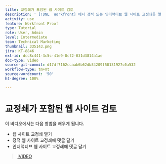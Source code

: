 ```yaml
---
title: 교정쇄가 포함된 웹 사이트 검토
description: ' [!DNL  Workfront] 에서 정적 또는 인터랙티브 웹 사이트 교정쇄를 열고 댓글을 다는 방법에 대해 알아봅니다.'
activity: use
feature: Workfront Proof
type: Tutorial
role: User, Admin
level: Intermediate
team: Technical Marketing
thumbnail: 335143.png
jira: KT-8846
exl-id: dcc8c441-3c5c-41e9-8cf2-031d3814a1ae
doc-type: video
source-git-commit: d17df7162ccaab6b62db34209f50131927c0a532
workflow-type: tm+mt
source-wordcount: '50'
ht-degree: 100%

---
```


# 교정쇄가 포함된 웹 사이트 검토

이 비디오에서는 다음 방법을 배우게 됩니다.

* 웹 사이트 교정쇄 열기
* 정적 웹 사이트 교정쇄에 댓글 달기
* 인터랙티브 웹 사이트 교정쇄에 댓글 달기

>[!VIDEO](https://video.tv.adobe.com/v/335143/?quality=12&learn=on&enablevpops)

<!--
## Learn more
* Review an interactive proof
* Review a static proof
-->
